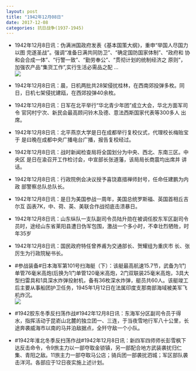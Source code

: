 ```yaml
---
layout: post
title: "1942年12月08日"
date: 2017-12-08
categories: 抗日战争(1937-1945)
---
```


<meta name="referrer" content="no-referrer" />

- 1942年12月8日讯：伪满洲国政府发表《基本国策大纲》，重申“举国人尽国力以图 完遂圣战”。强调“准备日满共同防卫”、“确定国防国家体制”、“政府和 协和会合成一体”、“行警一致”、“勤劳奉公”、“贯彻计划的统制经济之 原则”，加强农产品“集货工作”,实行生活必需品之配 ... <br/><img src="https://wx4.sinaimg.cn/large/aca367d8ly1fm9r8ppc6vj20c809zmx7.jpg" />

- 1942年12月8日讯：晨，日机两批共28架侵扰桂林，在西南郊投弹多枚。同日，日机七架侵扰建瓯，在西郊投弹40余枚。 

- 1942年12月8日讯：日军在北平举行“华北青少年团”成立大会，华北方面军司令 官冈村宁次、新民会最高顾问铃木及德、意法西斯国家代表等300多人 出席。 

- 1942年12月8日讯：北平燕京大学是日在成都举行复校仪式，代理校长梅贻宝于 是曰晚在成都中央广播电台广播，报告复校经过。 

- 1942年12月8日讯：战时新闻检查局将全国划分为中央、西北、东南三区。中央区 是日在渝召开工作检讨会，中宣部长张道藩，该局局长商震均出席并 讲话。 

- 1942年12月8日讯：行政院例会决议授予喜饶嘉措禅师封号，任命任建鹏为内政 部警察总队总队长。 

- 1942年12月8日讯：是日为美国参战一周年，美国总统罗斯福、英国首相丘吉尔互 函表7K，中、荷、英、美联合作战彻底击溃暴日。 

- 1942年12月8日讯：山东纵队一支队副司令员陆升勋在被调任胶东军区副司令员时，途经山东省莱阳县遭日伪军包围，激战一个多小时，不幸壮烈牺牲，时年35岁 

- 1942年12月8日讯：国民政府特任曾养甫为交通部长、贺耀组为重庆市 长、张厉生为行政院秘书长。 

- #参战装备#日本海军第101号扫海艇（下）：该艇最高航速15.7节，武备为1门单管76毫米高炮(后换为1门单管120毫米高炮，2门双联装25毫米高炮，3具大型扫雷具和1具深水炸弹投射机，备有36枚深水炸弹，艇员共60人。该艇竣工后主要从事船团护卫任务，1945年1月12日在法属印度支那南部海域被美军飞机炸沉。 <br/><img src="https://wx4.sinaimg.cn/large/aca367d8ly1fm94onutugj20go0640tg.jpg" />

- #1942胶东冬季反扫荡作战#1942年12月8日讯：东海军分区副司令员于得水，指挥活动于昆嵛山北麓的独立团一、三连，于当夜雪地行军八十公里，长途奔袭威海市以南的马井泊敌据点，全歼守敌一个小队。 

- #1942年淮北冬季反扫荡作战#1942年12月8日讯：新四军四师师长彭雪枫下达反击命令，令9旅主力以一部夺取金锁镇，另一部配合地方武装袭扰归仁集、青阳之敌。11旅主力一部夺取马公店；骑兵团一部袭扰泗城；军区部队袭击洋河。各部应于12日夜实施上述计划。 

